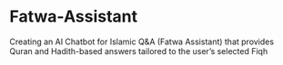 # Fatwa-Assistant
Creating an AI Chatbot for Islamic Q&amp;A (Fatwa Assistant) that provides Quran and Hadith-based answers tailored to the user’s selected Fiqh
